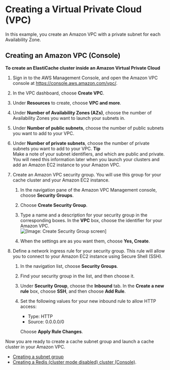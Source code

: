 # Creating a Virtual Private Cloud \(VPC\)<a name="VPCs.CreatingVPC"></a>

In this example, you create an Amazon VPC with a private subnet for each Availability Zone\.

## Creating an Amazon VPC \(Console\)<a name="VPCs.CreatingVPC.CON"></a>

**To create an ElastiCache cluster inside an Amazon Virtual Private Cloud**

1. Sign in to the AWS Management Console, and open the Amazon VPC console at [https://console\.aws\.amazon\.com/vpc/](https://console.aws.amazon.com/vpc/)\.

1. In the VPC dashboard, choose **Create VPC**\.

1. Under **Resources** to create, choose **VPC and more**\.

1. Under **Number of Availability Zones \(AZs\)**, choose the number of Availability Zones you want to launch your subnets in\.

1. Under **Number of public subnets**, choose the number of public subnets you want to add to your VPC\.

1. Under **Number of private subnets**, choose the number of private subnets you want to add to your VPC\.
**Tip**  
Make a note of your subnet identifiers, and which are public and private\. You will need this information later when you launch your clusters and add an Amazon EC2 instance to your Amazon VPC\.

1. Create an Amazon VPC security group\. You will use this group for your cache cluster and your Amazon EC2 instance\.

   1. In the navigation pane of the Amazon VPC Management console, choose **Security Groups**\.

   1. Choose **Create Security Group**\.

   1. Type a name and a description for your security group in the corresponding boxes\. In the **VPC** box, choose the identifier for your Amazon VPC\.  
![\[Image: Create Security Group screen\]](http://docs.aws.amazon.com/AmazonElastiCache/latest/red-ug/images/vpc-02.png)

   1. When the settings are as you want them, choose **Yes, Create**\.

1. Define a network ingress rule for your security group\. This rule will allow you to connect to your Amazon EC2 instance using Secure Shell \(SSH\)\.

   1. In the navigation list, choose **Security Groups**\.

   1. Find your security group in the list, and then choose it\. 

   1. Under **Security Group**, choose the **Inbound** tab\. In the **Create a new rule** box, choose **SSH**, and then choose **Add Rule**\.

   1. Set the following values for your new inbound rule to allow HTTP access: 
      + Type: HTTP
      + Source: 0\.0\.0\.0/0

      Choose **Apply Rule Changes**\.

Now you are ready to create a cache subnet group and launch a cache cluster in your Amazon VPC\. 
+ [Creating a subnet group](SubnetGroups.Creating.md)
+ [Creating a Redis \(cluster mode disabled\) cluster \(Console\)](GettingStarted.CreateCluster.md#Clusters.Create.CON.Redis-gs)\. 